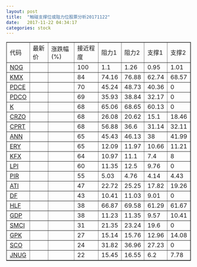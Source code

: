 ```yaml
---
layout: post
title:  "触碰支撑位或阻力位股票分析20171122"
date:   2017-11-22 04:34:17
categories: stock
---
```

<script type="text/javascript">
var stockList = []
stockList.push('gb_nog');
stockList.push('gb_kmx');
stockList.push('gb_pdce');
stockList.push('gb_pdco');
stockList.push('gb_k');
stockList.push('gb_crzo');
stockList.push('gb_cprt');
stockList.push('gb_ann');
stockList.push('gb_ery');
stockList.push('gb_kfx');
stockList.push('gb_lpi');
stockList.push('gb_pir');
stockList.push('gb_ati');
stockList.push('gb_df');
stockList.push('gb_hlf');
stockList.push('gb_gdp');
stockList.push('gb_smci');
stockList.push('gb_gpk');
stockList.push('gb_sco');
stockList.push('gb_jnug');
</script>
<table border="1">
 <tr>
 <td>代码</td>
 <td>最新价</td>
 <td>涨跌幅(%)</td>
 <td>接近程度</td>
 <td>阻力1</td>
 <td>阻力2</td>
 <td>支撑1</td>
 <td>支撑2</td>
</tr>
  <tr id="nog" class="green">
  <td><a href="http://stock.finance.sina.com.cn/usstock/quotes/NOG.html" target="_blank">NOG</a></td><td></td><td></td><td>100</td><td>1.1</td><td>1.26</td><td>0.95</td><td>1.01</td></tr>
  <tr id="kmx" class="green">
  <td><a href="http://stock.finance.sina.com.cn/usstock/quotes/KMX.html" target="_blank">KMX</a></td><td></td><td></td><td>84</td><td>74.16</td><td>76.88</td><td>62.74</td><td>68.57</td></tr>
  <tr id="pdce" class="red">
  <td><a href="http://stock.finance.sina.com.cn/usstock/quotes/PDCE.html" target="_blank">PDCE</a></td><td></td><td></td><td>70</td><td>45.24</td><td>48.73</td><td>40.36</td><td>0</td></tr>
  <tr id="pdco" class="green">
  <td><a href="http://stock.finance.sina.com.cn/usstock/quotes/PDCO.html" target="_blank">PDCO</a></td><td></td><td></td><td>69</td><td>35.93</td><td>38.84</td><td>32.17</td><td>0</td></tr>
  <tr id="k" class="red">
  <td><a href="http://stock.finance.sina.com.cn/usstock/quotes/K.html" target="_blank">K</a></td><td></td><td></td><td>68</td><td>65.06</td><td>68.65</td><td>60.13</td><td>0</td></tr>
  <tr id="crzo" class="green">
  <td><a href="http://stock.finance.sina.com.cn/usstock/quotes/CRZO.html" target="_blank">CRZO</a></td><td></td><td></td><td>68</td><td>26.08</td><td>20.62</td><td>15.1</td><td>18.46</td></tr>
  <tr id="cprt" class="green">
  <td><a href="http://stock.finance.sina.com.cn/usstock/quotes/CPRT.html" target="_blank">CPRT</a></td><td></td><td></td><td>68</td><td>56.88</td><td>36.6</td><td>31.14</td><td>32.11</td></tr>
  <tr id="ann" class="red">
  <td><a href="http://stock.finance.sina.com.cn/usstock/quotes/ANN.html" target="_blank">ANN</a></td><td></td><td></td><td>65</td><td>45.43</td><td>46.13</td><td>38</td><td>41.99</td></tr>
  <tr id="ery" class="green">
  <td><a href="http://stock.finance.sina.com.cn/usstock/quotes/ERY.html" target="_blank">ERY</a></td><td></td><td></td><td>65</td><td>12.09</td><td>11.97</td><td>10.66</td><td>11.21</td></tr>
  <tr id="kfx" class="green">
  <td><a href="http://stock.finance.sina.com.cn/usstock/quotes/KFX.html" target="_blank">KFX</a></td><td></td><td></td><td>64</td><td>10.97</td><td>11.1</td><td>7.4</td><td>8</td></tr>
  <tr id="lpi" class="green">
  <td><a href="http://stock.finance.sina.com.cn/usstock/quotes/LPI.html" target="_blank">LPI</a></td><td></td><td></td><td>60</td><td>11.35</td><td>12.5</td><td>9.76</td><td>0</td></tr>
  <tr id="pir" class="green">
  <td><a href="http://stock.finance.sina.com.cn/usstock/quotes/PIR.html" target="_blank">PIR</a></td><td></td><td></td><td>55</td><td>5.03</td><td>4.76</td><td>4.14</td><td>4.43</td></tr>
  <tr id="ati" class="red">
  <td><a href="http://stock.finance.sina.com.cn/usstock/quotes/ATI.html" target="_blank">ATI</a></td><td></td><td></td><td>47</td><td>22.72</td><td>25.25</td><td>17.82</td><td>19.26</td></tr>
  <tr id="df" class="red">
  <td><a href="http://stock.finance.sina.com.cn/usstock/quotes/DF.html" target="_blank">DF</a></td><td></td><td></td><td>43</td><td>10.41</td><td>11.03</td><td>9.01</td><td>0</td></tr>
  <tr id="hlf" class="green">
  <td><a href="http://stock.finance.sina.com.cn/usstock/quotes/HLF.html" target="_blank">HLF</a></td><td></td><td></td><td>38</td><td>66.87</td><td>69.58</td><td>61.29</td><td>61.67</td></tr>
  <tr id="gdp" class="red">
  <td><a href="http://stock.finance.sina.com.cn/usstock/quotes/GDP.html" target="_blank">GDP</a></td><td></td><td></td><td>38</td><td>11.23</td><td>11.35</td><td>9.57</td><td>10.41</td></tr>
  <tr id="smci" class="green">
  <td><a href="http://stock.finance.sina.com.cn/usstock/quotes/SMCI.html" target="_blank">SMCI</a></td><td></td><td></td><td>31</td><td>21.35</td><td>23.24</td><td>19.6</td><td>0</td></tr>
  <tr id="gpk" class="red">
  <td><a href="http://stock.finance.sina.com.cn/usstock/quotes/GPK.html" target="_blank">GPK</a></td><td></td><td></td><td>27</td><td>15.14</td><td>15.76</td><td>12.96</td><td>14.08</td></tr>
  <tr id="sco" class="green">
  <td><a href="http://stock.finance.sina.com.cn/usstock/quotes/SCO.html" target="_blank">SCO</a></td><td></td><td></td><td>24</td><td>31.82</td><td>36.96</td><td>27.23</td><td>0</td></tr>
  <tr id="jnug" class="red">
  <td><a href="http://stock.finance.sina.com.cn/usstock/quotes/JNUG.html" target="_blank">JNUG</a></td><td></td><td></td><td>22</td><td>15.45</td><td>16.55</td><td>6.2</td><td>7.78</td></tr>
</table>
